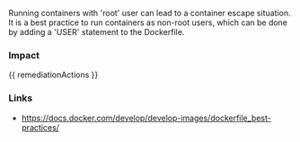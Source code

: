 
Running containers with 'root' user can lead to a container escape situation. It is a best practice to run containers as non-root users, which can be done by adding a 'USER' statement to the Dockerfile.

### Impact
<!-- Add Impact here -->

<!-- DO NOT CHANGE -->
{{ remediationActions }}

### Links
- https://docs.docker.com/develop/develop-images/dockerfile_best-practices/



